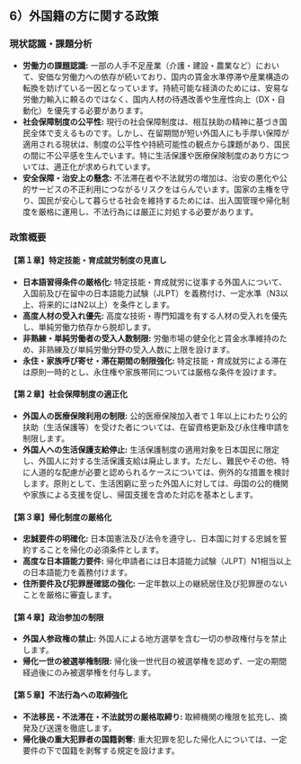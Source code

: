 
## 6）外国籍の方に関する政策

### 現状認識・課題分析
*   **労働力の課題認識:** 一部の人手不足産業（介護・建設・農業など）において、安価な労働力への依存が続いており、国内の賃金水準停滞や産業構造の転換を妨げている一因となっています。持続可能な経済のためには、安易な労働力輸入に頼るのではなく、国内人材の待遇改善や生産性向上（DX・自動化）を優先する必要があります。
*   **社会保障制度の公平性:** 現行の社会保障制度は、相互扶助の精神に基づき国民全体で支えるものです。しかし、在留期間が短い外国人にも手厚い保障が適用される現状は、制度の公平性や持続可能性の観点から課題があり、国民の間に不公平感を生んでいます。特に生活保護や医療保険制度のあり方については、適正化が求められています。
*   **安全保障・治安上の懸念:** 不法滞在者や不法就労の増加は、治安の悪化や公的サービスの不正利用につながるリスクをはらんでいます。国家の主権を守り、国民が安心して暮らせる社会を維持するためには、出入国管理や帰化制度を厳格に運用し、不法行為には厳正に対処する必要があります。

### 政策概要

#### 【第１章】特定技能・育成就労制度の見直し
*   **日本語習得条件の厳格化:** 特定技能・育成就労に従事する外国人について、入国前及び在留中の日本語能力試験（JLPT）を義務付け、一定水準（N3以上、将来的にはN2以上）を条件とします。
*   **高度人材の受入れ優先:** 高度な技術・専門知識を有する人材の受入れを優先し、単純労働力依存から脱却します。
*   **非熟練・単純労働者の受入人数制限:** 労働市場の健全化と賃金水準維持のため、非熟練及び単純労働分野の受入人数に上限を設けます。
*   **永住・家族呼び寄せ・滞在期間の制限強化:** 特定技能・育成就労による滞在は原則一時的とし、永住権や家族帯同については厳格な条件を設けます。

#### 【第２章】社会保障制度の適正化
*   **外国人の医療保険利用の制限:** 公的医療保険加入者で１年以上にわたり公的扶助（生活保護等）を受けた者については、在留資格更新及び永住権申請を制限します。
*   **外国人への生活保護支給停止:** 生活保護制度の適用対象を日本国民に限定し、外国人に対する生活保護支給は廃止します。ただし、難民やその他、特に人道的な配慮が必要と認められるケースについては、例外的な措置を検討します。原則として、生活困窮に至った外国人に対しては、母国の公的機関や家族による支援を促し、帰国支援を含めた対応を基本とします。

#### 【第３章】帰化制度の厳格化
*   **忠誠要件の明確化:** 日本国憲法及び法令を遵守し、日本国に対する忠誠を誓約することを帰化の必須条件とします。
*   **高度な日本語能力要件:** 帰化申請者には日本語能力試験（JLPT）N1相当以上の日本語能力を義務付けます。
*   **住所要件及び犯罪歴確認の強化:** 一定年数以上の継続居住及び犯罪歴のないことを厳格に審査します。

#### 【第４章】政治参加の制限
*   **外国人参政権の禁止:** 外国人による地方選挙を含む一切の参政権付与を禁止します。
*   **帰化一世の被選挙権制限:** 帰化後一世代目の被選挙権を認めず、一定の期間経過後にのみ被選挙権を付与します。

#### 【第５章】不法行為への取締強化
*   **不法移民・不法滞在・不法就労の厳格取締り:** 取締機関の権限を拡充し、摘発及び送還を徹底します。
*   **帰化後の重大犯罪者の国籍剥奪:** 重大犯罪を犯した帰化人については、一定要件の下で国籍を剥奪する規定を設けます。
